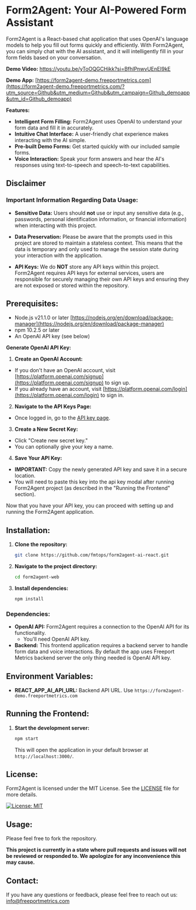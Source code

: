 # Form2Agent: Your AI-Powered Form Assistant

Form2Agent is a React-based chat application that uses OpenAI's language models to help you fill out forms quickly and efficiently. With Form2Agent, you can simply chat with the AI assistant, and it will intelligently fill in your form fields based on your conversation.

**Demo Video:** https://youtu.be/yToOQGCHikk?si=BfhlPnwvUEnEI9kE

**Demo App:** [https://form2agent-demo.freeportmetrics.com](https://form2agent-demo.freeportmetrics.com/?utm_source=Github&utm_medium=Github&utm_campaign=Github_demoapp&utm_id=Github_demoapp)

**Features:**

- **Intelligent Form Filling:** Form2Agent uses OpenAI to understand your form data and fill it in accurately.
- **Intuitive Chat Interface:** A user-friendly chat experience makes interacting with the AI simple.
- **Pre-built Demo Forms:** Get started quickly with our included sample forms.
- **Voice Interaction:** Speak your form answers and hear the AI's responses using text-to-speech and speech-to-text capabilities.

## **Disclaimer**

### Important Information Regarding Data Usage:
- **Sensitive Data:** Users should **not** use or input any sensitive data (e.g., passwords, personal identification information, or financial information) when interacting with this project.

- **Data Preservation:** Please be aware that the prompts used in this project are stored to maintain a stateless context. This means that the data is temporary and only used to manage the session state during your interaction with the application.

- **API Keys:** We do **NOT** store any API keys within this project. Form2Agent requires API keys for external services, users are responsible for securely managing their own API keys and ensuring they are not exposed or stored within the repository.

## **Prerequisites:**

- Node.js v21.1.0 or later [https://nodejs.org/en/download/package-manager](https://nodejs.org/en/download/package-manager)
- npm 10.2.5 or later
- An OpenAI API key (see below)

**Generate OpenAI API Key:**

1. **Create an OpenAI Account:**

- If you don't have an OpenAI account, visit [https://platform.openai.com/signup](https://platform.openai.com/signup) to sign up.
- If you already have an account, visit [https://platform.openai.com/login](https://platform.openai.com/login) to sign in.

2. **Navigate to the API Keys Page:**

- Once logged in, go to the [API key page](https://platform.openai.com/account/api-keys).

3. **Create a New Secret Key:**

- Click "Create new secret key."
- You can optionally give your key a name.

4. **Save Your API Key:**

- **IMPORTANT:** Copy the newly generated API key and save it in a secure location.
- You will need to paste this key into the api key modal after running Form2Agent project (as described in the "Running the Frontend" section).

Now that you have your API key, you can proceed with setting up and running the Form2Agent application.

## **Installation:**

1. **Clone the repository:**
   ```bash
   git clone https://github.com/fmtops/form2agent-ai-react.git
   ```
2. **Navigate to the project directory:**
   ```bash
   cd form2agent-web
   ```
3. **Install dependencies:**
   ```bash
   npm install
   ```

### **Dependencies:**

- **OpenAI API:** Form2Agent requires a connection to the OpenAI API for its functionality.
  - You'll need OpenAI API key.
- **Backend:** This frontend application requires a backend server to handle form data and voice interactions. By default the app uses Freeport Metrics backend server the only thing needed is OpenAI API key.

## **Environment Variables:**

- **REACT_APP_AI_API_URL:** Backend API URL. Use `https://form2agent-demo.freeportmetrics.com`

## **Running the Frontend:**

1. **Start the development server:**
   ```bash
   npm start
   ```
   This will open the application in your default browser at `http://localhost:3000/`.

## **License:**

Form2Agent is licensed under the MIT License. See the [LICENSE](LICENSE) file for more details.

[![License: MIT](https://img.shields.io/badge/License-MIT-yellow.svg)](LICENSE)

## **Usage:**

Please feel free to fork the repository.

**This project is currently in a state where pull requests and issues will not be reviewed or responded to. We apologize for any inconvenience this may cause.**

## **Contact:**

If you have any questions or feedback, please feel free to reach out us:
[info@freeportmetrics.com](mailto:info@freeportmetrics.com)
